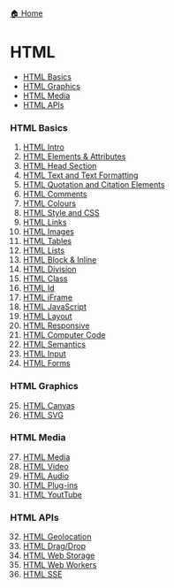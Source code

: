 [🏠 Home](../../README.md)

<h1> HTML </h1>

- [HTML Basics](#html-basics)
- [HTML Graphics](#html-graphics)
- [HTML Media](#html-media)
- [HTML APIs](#html-apis)


### HTML Basics
1. [HTML Intro]()
2. [HTML Elements & Attributes]()
3. [HTML Head Section]()
4. [HTML Text and Text Formatting]()
5. [HTML Quotation and Citation Elements](./HTML/)
6. [HTML Comments](./HTML/)
7. [HTML Colours](./HTML/)
8. [HTML Style and CSS](./HTML/)
9. [HTML Links](./HTML/)
10. [HTML Images](./HTML/)
11. [HTML Tables](./HTML/)
12. [HTML Lists](./HTML/)
13. [HTML Block & Inline](./HTML/)
14. [HTML Division](./HTML/)
15. [HTML Class](./HTML/)
16. [HTML Id](./HTML/)
17. [HTML iFrame](./HTML/)
18. [HTML JavaScript](./HTML/)
19. [HTML Layout](./HTML/)
20. [HTML Responsive](./HTML/)
21. [HTML Computer Code](./HTML/)
22. [HTML Semantics](./HTML/)
23. [HTML Input](./HTML/)
24. [HTML Forms](./HTML/)

### HTML Graphics
25. [HTML Canvas](./HTML/)
26. [HTML SVG](./HTML/)

### HTML Media
27. [HTML Media](./HTML/)
28. [HTML Video](./HTML/)
29. [HTML Audio](./HTML/)
30. [HTML Plug-ins](./HTML/)
31. [HTML YoutTube](./HTML/)

### HTML APIs
32. [HTML Geolocation](./HTML/)
33. [HTML Drag/Drop](./HTML/)
34. [HTML Web Storage](./HTML/)
35. [HTML Web Workers](./HTML/)
36. [HTML SSE](./HTML/)
